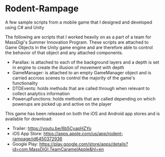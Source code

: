 # Rodent-Rampage
A few sample scripts from a mobile game that I designed and developed using C# and Unity

The following are scripts that I worked heavily on as a part of a team for MassDigi's Summer Innovation Program. 
These scripts are attached to Game Objects in the Unity game engine and are therefore able to control the behavior of that object and any attached components. 
- Parallax: is attached to each of the background layers and a depth is set in engine to create the illusion of movement with depth
- GameManager: is attached to an empty GameManager object and is carried accross scenes to control the majority of the game's functionality
- DTDEvents: holds methods that are called through when relevant to collect analytics information
- PowerupFunctions: holds methods that are called depending on which powerups are picked up and active on the player

This game has been released on both the iOS and Android app stores and is available for download:
- Trailer: https://youtu.be/6b5CyapHZYo
- iOS App Store: https://apps.apple.com/us/app/rodent-rampage/id6450372936
- Google Play: https://play.google.com/store/apps/details?id=com.MassDiGI.TeamCaramelApple&hl=en
